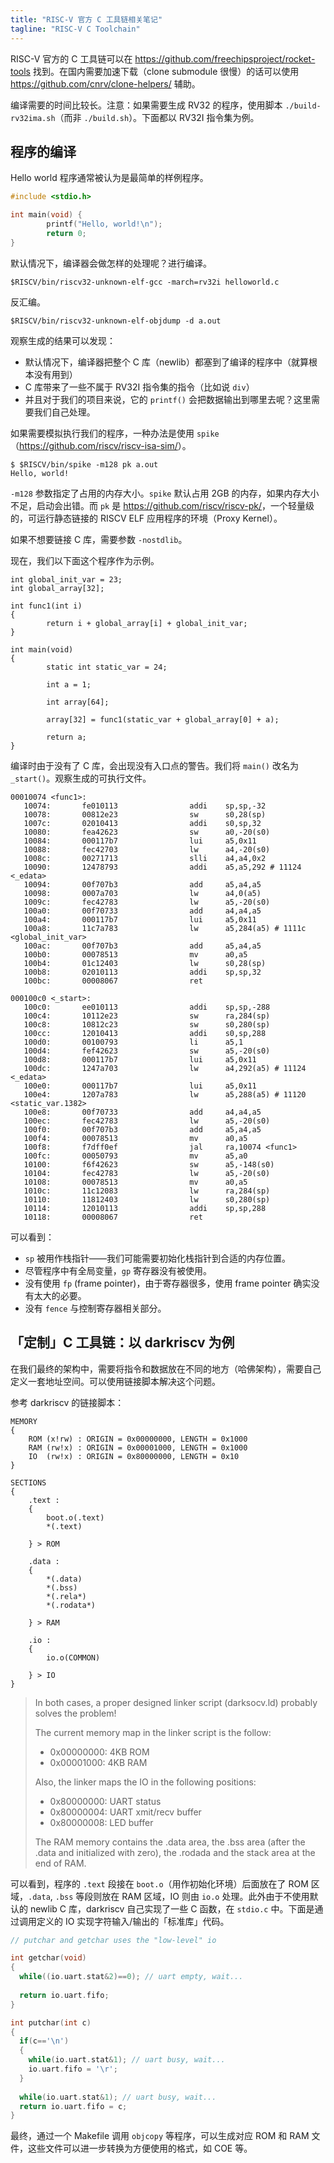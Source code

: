 ```yaml
---
title: "RISC-V 官方 C 工具链相关笔记"
tagline: "RISC-V C Toolchain"
---
```


RISC-V 官方的 C 工具链可以在 <https://github.com/freechipsproject/rocket-tools> 找到。在国内需要加速下载（clone submodule 很慢）的话可以使用 https://github.com/cnrv/clone-helpers/ 辅助。

编译需要的时间比较长。注意：如果需要生成 RV32 的程序，使用脚本 `./build-rv32ima.sh`（而非 `./build.sh`）。下面都以 RV32I 指令集为例。

## 程序的编译

Hello world 程序通常被认为是最简单的样例程序。

```c
#include <stdio.h>

int main(void) {
        printf("Hello, world!\n");
        return 0;
}
```

默认情况下，编译器会做怎样的处理呢？进行编译。

```
$RISCV/bin/riscv32-unknown-elf-gcc -march=rv32i helloworld.c
```

反汇编。

```
$RISCV/bin/riscv32-unknown-elf-objdump -d a.out
```

观察生成的结果可以发现：

- 默认情况下，编译器把整个 C 库（newlib）都塞到了编译的程序中（就算根本没有用到）
- C 库带来了一些不属于 RV32I 指令集的指令（比如说 `div`）
- 并且对于我们的项目来说，它的 `printf()` 会把数据输出到哪里去呢？这里需要我们自己处理。

如果需要模拟执行我们的程序，一种办法是使用 `spike`（<https://github.com/riscv/riscv-isa-sim/>）。

```
$ $RISCV/bin/spike -m128 pk a.out
Hello, world!
```

`-m128` 参数指定了占用的内存大小。`spike` 默认占用 2GB 的内存，如果内存大小不足，启动会出错。而 `pk` 是 <https://github.com/riscv/riscv-pk/>，一个轻量级的，可运行静态链接的 RISCV ELF 应用程序的环境（Proxy Kernel）。

如果不想要链接 C 库，需要参数 `-nostdlib`。

现在，我们以下面这个程序作为示例。

```
int global_init_var = 23;
int global_array[32];

int func1(int i)
{
        return i + global_array[i] + global_init_var;
}

int main(void)
{
        static int static_var = 24;

        int a = 1;

        int array[64];

        array[32] = func1(static_var + global_array[0] + a);

        return a;
}
```

编译时由于没有了 C 库，会出现没有入口点的警告。我们将 `main()` 改名为 `_start()`。观察生成的可执行文件。

```
00010074 <func1>:
   10074:       fe010113                addi    sp,sp,-32
   10078:       00812e23                sw      s0,28(sp)
   1007c:       02010413                addi    s0,sp,32
   10080:       fea42623                sw      a0,-20(s0)
   10084:       000117b7                lui     a5,0x11
   10088:       fec42703                lw      a4,-20(s0)
   1008c:       00271713                slli    a4,a4,0x2
   10090:       12478793                addi    a5,a5,292 # 11124 <_edata>
   10094:       00f707b3                add     a5,a4,a5
   10098:       0007a703                lw      a4,0(a5)
   1009c:       fec42783                lw      a5,-20(s0)
   100a0:       00f70733                add     a4,a4,a5
   100a4:       000117b7                lui     a5,0x11
   100a8:       11c7a783                lw      a5,284(a5) # 1111c <global_init_var>
   100ac:       00f707b3                add     a5,a4,a5
   100b0:       00078513                mv      a0,a5
   100b4:       01c12403                lw      s0,28(sp)
   100b8:       02010113                addi    sp,sp,32
   100bc:       00008067                ret

000100c0 <_start>:
   100c0:       ee010113                addi    sp,sp,-288
   100c4:       10112e23                sw      ra,284(sp)
   100c8:       10812c23                sw      s0,280(sp)
   100cc:       12010413                addi    s0,sp,288
   100d0:       00100793                li      a5,1
   100d4:       fef42623                sw      a5,-20(s0)
   100d8:       000117b7                lui     a5,0x11
   100dc:       1247a703                lw      a4,292(a5) # 11124 <_edata>
   100e0:       000117b7                lui     a5,0x11
   100e4:       1207a783                lw      a5,288(a5) # 11120 <static_var.1382>
   100e8:       00f70733                add     a4,a4,a5
   100ec:       fec42783                lw      a5,-20(s0)
   100f0:       00f707b3                add     a5,a4,a5
   100f4:       00078513                mv      a0,a5
   100f8:       f7dff0ef                jal     ra,10074 <func1>
   100fc:       00050793                mv      a5,a0
   10100:       f6f42623                sw      a5,-148(s0)
   10104:       fec42783                lw      a5,-20(s0)
   10108:       00078513                mv      a0,a5
   1010c:       11c12083                lw      ra,284(sp)
   10110:       11812403                lw      s0,280(sp)
   10114:       12010113                addi    sp,sp,288
   10118:       00008067                ret
```

可以看到：

- `sp` 被用作栈指针——我们可能需要初始化栈指针到合适的内存位置。
- 尽管程序中有全局变量，`gp` 寄存器没有被使用。
- 没有使用 `fp` (frame pointer)，由于寄存器很多，使用 frame pointer 确实没有太大的必要。
- 没有 `fence` 与控制寄存器相关部分。

## 「定制」C 工具链：以 darkriscv 为例

在我们最终的架构中，需要将指令和数据放在不同的地方（哈佛架构），需要自己定义一套地址空间。可以使用链接脚本解决这个问题。

参考 darkriscv 的链接脚本：

```
MEMORY
{
    ROM (x!rw) : ORIGIN = 0x00000000, LENGTH = 0x1000
    RAM (rw!x) : ORIGIN = 0x00001000, LENGTH = 0x1000
    IO  (rw!x) : ORIGIN = 0x80000000, LENGTH = 0x10
}

SECTIONS
{
    .text :
    {
        boot.o(.text)
        *(.text)

    } > ROM

    .data :
    {
        *(.data)
        *(.bss)
        *(.rela*)
        *(.rodata*)

    } > RAM

    .io :
    {
        io.o(COMMON)

    } > IO
}
```

> In both cases, a proper designed linker script (darksocv.ld) probably solves the problem!
>
> The current memory map in the linker script is the follow:
>
> - 0x00000000: 4KB ROM
> - 0x00001000: 4KB RAM
>
> Also, the linker maps the IO in the following positions:
>
> - 0x80000000: UART status
> - 0x80000004: UART xmit/recv buffer
> - 0x80000008: LED buffer
>
> The RAM memory contains the .data area, the .bss area (after the .data and initialized with zero), the .rodada and the stack area at the end of RAM.

可以看到，程序的 `.text` 段接在 `boot.o`（用作初始化环境）后面放在了 ROM 区域，`.data`, `.bss` 等段则放在 RAM 区域，IO 则由 `io.o` 处理。此外由于不使用默认的 newlib C 库，darkriscv 自己实现了一些 C 函数，在 `stdio.c` 中。下面是通过调用定义的 IO 实现字符输入/输出的「标准库」代码。

```c
// putchar and getchar uses the "low-level" io

int getchar(void)
{
  while((io.uart.stat&2)==0); // uart empty, wait...
  
  return io.uart.fifo;
}

int putchar(int c)
{
  if(c=='\n')
  {
    while(io.uart.stat&1); // uart busy, wait...
    io.uart.fifo = '\r';  
  }
  
  while(io.uart.stat&1); // uart busy, wait...
  return io.uart.fifo = c;
}
```

最终，通过一个 Makefile 调用 `objcopy` 等程序，可以生成对应 ROM 和 RAM 文件，这些文件可以进一步转换为方便使用的格式，如 COE 等。